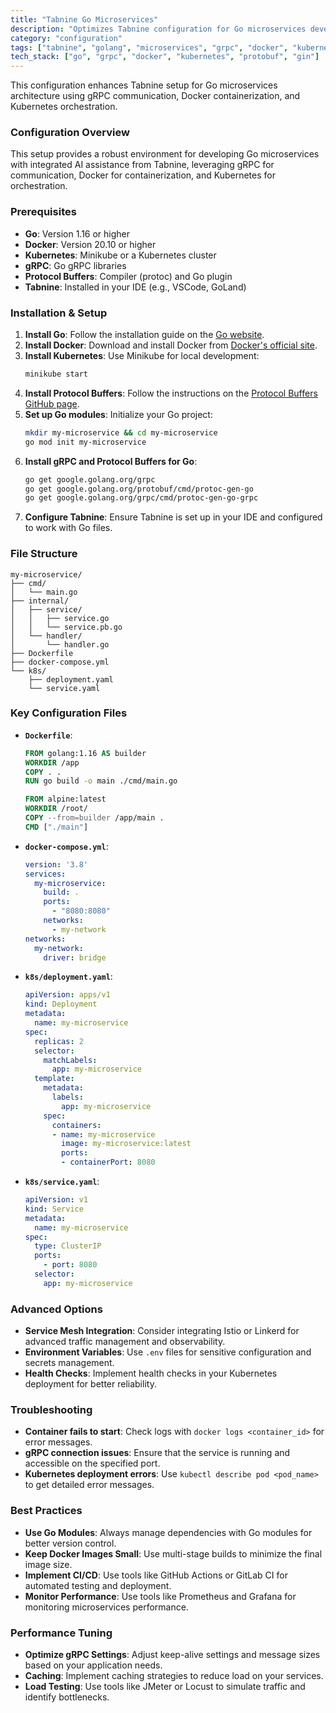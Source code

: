 ```yaml
---
title: "Tabnine Go Microservices"
description: "Optimizes Tabnine configuration for Go microservices development with gRPC, Docker containers, and Kubernetes deployment."
category: "configuration"
tags: ["tabnine", "golang", "microservices", "grpc", "docker", "kubernetes"]
tech_stack: ["go", "grpc", "docker", "kubernetes", "protobuf", "gin"]
---
```


This configuration enhances Tabnine setup for Go microservices architecture using gRPC communication, Docker containerization, and Kubernetes orchestration.

### Configuration Overview
This setup provides a robust environment for developing Go microservices with integrated AI assistance from Tabnine, leveraging gRPC for communication, Docker for containerization, and Kubernetes for orchestration.

### Prerequisites
- **Go**: Version 1.16 or higher
- **Docker**: Version 20.10 or higher
- **Kubernetes**: Minikube or a Kubernetes cluster
- **gRPC**: Go gRPC libraries
- **Protocol Buffers**: Compiler (protoc) and Go plugin
- **Tabnine**: Installed in your IDE (e.g., VSCode, GoLand)

### Installation & Setup
1. **Install Go**: Follow the installation guide on the [Go website](https://golang.org/doc/install).
2. **Install Docker**: Download and install Docker from [Docker's official site](https://www.docker.com/products/docker-desktop).
3. **Install Kubernetes**: Use Minikube for local development:
   ```bash
   minikube start
   ```
4. **Install Protocol Buffers**: Follow the instructions on the [Protocol Buffers GitHub page](https://github.com/protocolbuffers/protobuf).
5. **Set up Go modules**: Initialize your Go project:
   ```bash
   mkdir my-microservice && cd my-microservice
   go mod init my-microservice
   ```
6. **Install gRPC and Protocol Buffers for Go**:
   ```bash
   go get google.golang.org/grpc
   go get google.golang.org/protobuf/cmd/protoc-gen-go
   go get google.golang.org/grpc/cmd/protoc-gen-go-grpc
   ```
7. **Configure Tabnine**: Ensure Tabnine is set up in your IDE and configured to work with Go files.

### File Structure
```
my-microservice/
├── cmd/
│   └── main.go
├── internal/
│   ├── service/
│   │   ├── service.go
│   │   └── service.pb.go
│   └── handler/
│       └── handler.go
├── Dockerfile
├── docker-compose.yml
└── k8s/
    ├── deployment.yaml
    └── service.yaml
```

### Key Configuration Files
- **`Dockerfile`**:
  ```dockerfile
  FROM golang:1.16 AS builder
  WORKDIR /app
  COPY . .
  RUN go build -o main ./cmd/main.go

  FROM alpine:latest
  WORKDIR /root/
  COPY --from=builder /app/main .
  CMD ["./main"]
  ```
- **`docker-compose.yml`**:
  ```yaml
  version: '3.8'
  services:
    my-microservice:
      build: .
      ports:
        - "8080:8080"
      networks:
        - my-network
  networks:
    my-network:
      driver: bridge
  ```
- **`k8s/deployment.yaml`**:
  ```yaml
  apiVersion: apps/v1
  kind: Deployment
  metadata:
    name: my-microservice
  spec:
    replicas: 2
    selector:
      matchLabels:
        app: my-microservice
    template:
      metadata:
        labels:
          app: my-microservice
      spec:
        containers:
        - name: my-microservice
          image: my-microservice:latest
          ports:
          - containerPort: 8080
  ```
- **`k8s/service.yaml`**:
  ```yaml
  apiVersion: v1
  kind: Service
  metadata:
    name: my-microservice
  spec:
    type: ClusterIP
    ports:
      - port: 8080
    selector:
      app: my-microservice
  ```

### Advanced Options
- **Service Mesh Integration**: Consider integrating Istio or Linkerd for advanced traffic management and observability.
- **Environment Variables**: Use `.env` files for sensitive configuration and secrets management.
- **Health Checks**: Implement health checks in your Kubernetes deployment for better reliability.

### Troubleshooting
- **Container fails to start**: Check logs with `docker logs <container_id>` for error messages.
- **gRPC connection issues**: Ensure that the service is running and accessible on the specified port.
- **Kubernetes deployment errors**: Use `kubectl describe pod <pod_name>` to get detailed error messages.

### Best Practices
- **Use Go Modules**: Always manage dependencies with Go modules for better version control.
- **Keep Docker Images Small**: Use multi-stage builds to minimize the final image size.
- **Implement CI/CD**: Use tools like GitHub Actions or GitLab CI for automated testing and deployment.
- **Monitor Performance**: Use tools like Prometheus and Grafana for monitoring microservices performance.

### Performance Tuning
- **Optimize gRPC Settings**: Adjust keep-alive settings and message sizes based on your application needs.
- **Caching**: Implement caching strategies to reduce load on your services.
- **Load Testing**: Use tools like JMeter or Locust to simulate traffic and identify bottlenecks.